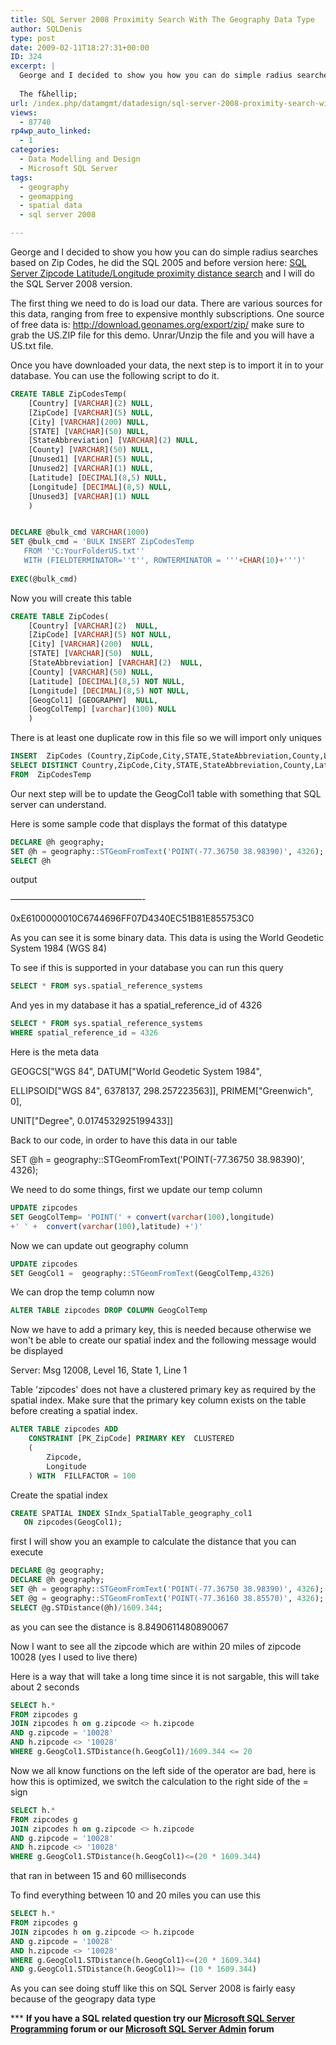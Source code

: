 ```yaml
---
title: SQL Server 2008 Proximity Search With The Geography Data Type
author: SQLDenis
type: post
date: 2009-02-11T18:27:31+00:00
ID: 324
excerpt: |
  George and I decided to show you how you can do simple radius searches based on Zip Codes, he did the SQL 2005 and before version here:   SQL Server Zipcode Latitude/Longitude proximity distance search and I will do the SQL Server 2008 version.
  
  The f&hellip;
url: /index.php/datamgmt/datadesign/sql-server-2008-proximity-search-with-th/
views:
  - 87740
rp4wp_auto_linked:
  - 1
categories:
  - Data Modelling and Design
  - Microsoft SQL Server
tags:
  - geography
  - geomapping
  - spatial data
  - sql server 2008

---
```

George and I decided to show you how you can do simple radius searches based on Zip Codes, he did the SQL 2005 and before version here: [SQL Server Zipcode Latitude/Longitude proximity distance search][1] and I will do the SQL Server 2008 version.

The first thing we need to do is load our data. There are various sources for this data, ranging from free to expensive monthly subscriptions. One source of free data is: http://download.geonames.org/export/zip/ make sure to grab the US.ZIP file for this demo. Unrar/Unzip the file and you will have a US.txt file.

Once you have downloaded your data, the next step is to import it in to your database. You can use the following script to do it.

```sql
CREATE TABLE ZipCodesTemp(
    [Country] [VARCHAR](2) NULL,
    [ZipCode] [VARCHAR](5) NULL,
    [City] [VARCHAR](200) NULL,
    [STATE] [VARCHAR](50) NULL,
    [StateAbbreviation] [VARCHAR](2) NULL,
    [County] [VARCHAR](50) NULL,
    [Unused1] [VARCHAR](5) NULL,
    [Unused2] [VARCHAR](1) NULL,
    [Latitude] [DECIMAL](8,5) NULL,
    [Longitude] [DECIMAL](8,5) NULL,
    [Unused3] [VARCHAR](1) NULL
    )


DECLARE @bulk_cmd VARCHAR(1000)
SET @bulk_cmd = 'BULK INSERT ZipCodesTemp
   FROM ''C:YourFolderUS.txt''
   WITH (FIELDTERMINATOR=''t'', ROWTERMINATOR = '''+CHAR(10)+''')'
 
EXEC(@bulk_cmd)
```

Now you will create this table

```sql
CREATE TABLE ZipCodes(
    [Country] [VARCHAR](2)  NULL,
    [ZipCode] [VARCHAR](5) NOT NULL,
    [City] [VARCHAR](200)  NULL,
    [STATE] [VARCHAR](50)  NULL,
    [StateAbbreviation] [VARCHAR](2)  NULL,
    [County] [VARCHAR](50) NULL,
    [Latitude] [DECIMAL](8,5) NOT NULL,
    [Longitude] [DECIMAL](8,5) NOT NULL,
    [GeogCol1] [GEOGRAPHY]  NULL,
    [GeogColTemp] [varchar](100) NULL
    )
```

There is at least one duplicate row in this file so we will import only uniques

```sql
INSERT  ZipCodes (Country,ZipCode,City,STATE,StateAbbreviation,County,Latitude,Longitude)
SELECT DISTINCT Country,ZipCode,City,STATE,StateAbbreviation,County,Latitude,Longitude
FROM  ZipCodesTemp
```

Our next step will be to update the GeogCol1 table with something that SQL server can understand.
  
Here is some sample code that displays the format of this datatype

```sql
DECLARE @h geography;
SET @h = geography::STGeomFromText('POINT(-77.36750 38.98390)', 4326);
SELECT @h
```

output
  
———————————————-
  
0xE6100000010C6744696FF07D4340EC51B81E855753C0

As you can see it is some binary data. This data is using the World Geodetic System 1984 (WGS 84)

To see if this is supported in your database you can run this query

```sql
SELECT * FROM sys.spatial_reference_systems
```

And yes in my database it has a spatial\_reference\_id of 4326

```sql
SELECT * FROM sys.spatial_reference_systems
WHERE spatial_reference_id = 4326
```

Here is the meta data

GEOGCS["WGS 84", DATUM["World Geodetic System 1984",
  
ELLIPSOID["WGS 84", 6378137, 298.257223563]], PRIMEM["Greenwich", 0],
  
UNIT["Degree", 0.0174532925199433]]

Back to our code, in order to have this data in our table

SET @h = geography::STGeomFromText('POINT(-77.36750 38.98390)', 4326);

We need to do some things, first we update our temp column

```sql
UPDATE zipcodes 
SET GeogColTemp= 'POINT(' + convert(varchar(100),longitude) 
+' ' +  convert(varchar(100),latitude) +')'
```

Now we can update out geography column

```sql
UPDATE zipcodes 
SET GeogCol1 =  geography::STGeomFromText(GeogColTemp,4326)
```

We can drop the temp column now

```sql
ALTER TABLE zipcodes DROP COLUMN GeogColTemp
```

Now we have to add a primary key, this is needed because otherwise we won't be able to create our spatial index and the following message would be displayed

Server: Msg 12008, Level 16, State 1, Line 1
  
Table 'zipcodes' does not have a clustered primary key as required by the spatial index. Make sure that the primary key column exists on the table before creating a spatial index.

```sql
ALTER TABLE zipcodes ADD 
	CONSTRAINT [PK_ZipCode] PRIMARY KEY  CLUSTERED 
	(
		Zipcode,
		Longitude
	) WITH  FILLFACTOR = 100 
```

Create the spatial index

```sql
CREATE SPATIAL INDEX SIndx_SpatialTable_geography_col1 
   ON zipcodes(GeogCol1);
```

first I will show you an example to calculate the distance that you can execute

```sql
DECLARE @g geography;
DECLARE @h geography;
SET @h = geography::STGeomFromText('POINT(-77.36750 38.98390)', 4326);
SET @g = geography::STGeomFromText('POINT(-77.36160 38.85570)', 4326);
SELECT @g.STDistance(@h)/1609.344;
```

as you can see the distance is 8.8490611480890067

Now I want to see all the zipcode which are within 20 miles of zipcode 10028 (yes I used to live there)

Here is a way that will take a long time since it is not sargable, this will take about 2 seconds

```sql
SELECT h.* 
FROM zipcodes g 
JOIN zipcodes h on g.zipcode <> h.zipcode
AND g.zipcode = '10028'
AND h.zipcode <> '10028'
WHERE g.GeogCol1.STDistance(h.GeogCol1)/1609.344 <= 20
```

Now we all know functions on the left side of the operator are bad, here is how this is optimized, we switch the calculation to the right side of the = sign

```sql
SELECT h.* 
FROM zipcodes g 
JOIN zipcodes h on g.zipcode <> h.zipcode
AND g.zipcode = '10028'
AND h.zipcode <> '10028'
WHERE g.GeogCol1.STDistance(h.GeogCol1)<=(20 * 1609.344)
```

that ran in between 15 and 60 milliseconds

To find everything between 10 and 20 miles you can use this

```sql
SELECT h.* 
FROM zipcodes g 
JOIN zipcodes h on g.zipcode <> h.zipcode
AND g.zipcode = '10028'
AND h.zipcode <> '10028'
WHERE g.GeogCol1.STDistance(h.GeogCol1)<=(20 * 1609.344)
AND g.GeogCol1.STDistance(h.GeogCol1)>= (10 * 1609.344)
```

As you can see doing stuff like this on SQL Server 2008 is fairly easy because of the geograpy data type

\*** **If you have a SQL related question try our [Microsoft SQL Server Programming][2] forum or our [Microsoft SQL Server Admin][3] forum**<ins></ins>

 [1]: /index.php/DataMgmt/DataDesign/sql-server-zipcode-latitude-longitude-pr
 [2]: http://forum.ltd.local/viewforum.php?f=17
 [3]: http://forum.ltd.local/viewforum.php?f=22